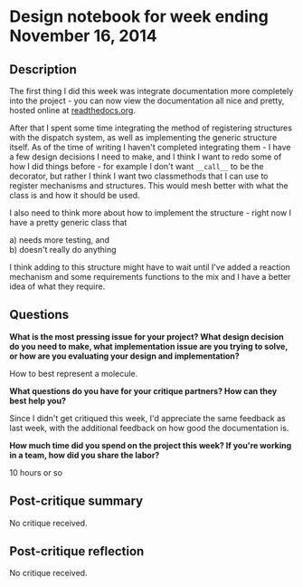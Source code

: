 # Design notebook for week ending November 16, 2014

## Description

The first thing I did this week was integrate documentation more completely into
the project - you can now view the documentation all nice and pretty, hosted online
at [readthedocs.org][1].

After that I spent some time integrating the method of registering structures with
the dispatch system, as well as implementing the generic structure itself.  As of the
time of writing I haven't completed integrating them - I have a few design decisions I
need to make, and I think I want to redo some of how I did things before - for example 
I don't want `__call__` to be the decorator, but rather I think I want two classmethods
that I can use to register mechanisms and structures.  This would mesh better with what
the class is and how it should be used.

I also need to think more about how to implement the structure - right now I have a
pretty generic class that 

  a) needs more testing, and  
  b) doesn't really do anything
  
I think adding to this structure might have to wait until I've added a reaction mechanism
and some requirements functions to the mix and I have a better idea of what they require.

## Questions

**What is the most pressing issue for your project? What design decision do
you need to make, what implementation issue are you trying to solve, or how
are you evaluating your design and implementation?**

How to best represent a molecule.

**What questions do you have for your critique partners? How can they best help
you?**

Since I didn't get critiqued this week, I'd appreciate the same feedback as last week,
with the additional feedback on how good the documentation is.

**How much time did you spend on the project this week? If you're working in a
team, how did you share the labor?**

10 hours or so

## Post-critique summary

No critique received.

## Post-critique reflection

No critique received.



  [1]: http://caos.rtfd.org/en/latest/
